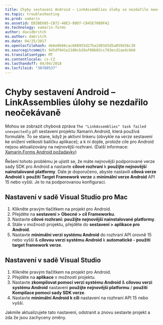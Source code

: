 ```yaml
---
title: Chyby sestavení Android – LinkAssemblies úlohy se nezdařilo neočekávaně
ms.topic: troubleshooting
ms.prod: xamarin
ms.assetid: EB3BE685-CB72-48E3-89D7-C845E76B9FA2
ms.technology: xamarin-forms
author: davidbritch
ms.author: dabritch
ms.date: 04/25/2017
ms.openlocfilehash: de6e0b66cac688955d27ba2d0165d5a059d36c38
ms.sourcegitcommit: 945df041e2180cb20af08b83cc703ecd1aedc6b0
ms.translationtype: MT
ms.contentlocale: cs-CZ
ms.lasthandoff: 04/04/2018
ms.locfileid: "30789537"
---
```

# <a name="android-build-error--the-linkassemblies-task-failed-unexpectedly"></a>Chyby sestavení Android – LinkAssemblies úlohy se nezdařilo neočekávaně

Mohou se zobrazit chybová zpráva `The "LinkAssemblies" task failed unexpectedly` při sestavení projektu Xamarin.Android, která používá formuláře. To se stane, když je aktivní linkeru (obvykle na *verze* sestavení ke snížení velikosti balíčku aplikace); a k ní dojde, protože cíle pro Android nejsou aktualizovány na nejnovější rozhraní. (Další informace: [Xamarin.Forms Android požadavky](~/xamarin-forms/get-started/installation.md#android))

Řešení tohoto problému je ujistit se, že máte nejnovější podporované verze sady SDK pro Android a nastavte **cílové rozhraní** k **použijte nejnovější nainstalované platformy**. Dále je doporučeno, abyste nastavili **cílová verze Android** k **použití Target Framework verze** a **minimální verze Android** API 15 nebo vyšší. Je to na podporovanou konfiguraci.

## <a name="setting-in-visual-studio-for-mac"></a>Nastavení v sadě Visual Studio pro Mac

1.  Klikněte pravým tlačítkem na projekt pro Android.
2.  Přejděte na **sestavení > Obecné > cíl Frameworku**.
3.  Nastavte **cílové rozhraní: použijte nejnovější nainstalované platformy**.
4.  Stále v možnosti projektu, přejděte do **sestavení > aplikace pro Android**.
5.  Nastavte **minimální verzi systému Android** do rozhraní API úrovně 15 nebo vyšší & **cílovou verzi systému Android** k **automatické - použití target framework verze**.

## <a name="setting-in-visual-studio"></a>Nastavení v sadě Visual Studio

1.  Klikněte pravým tlačítkem na projekt pro Android.
2.  Přejděte na **aplikace** v možnosti projektu.
3.  Nastavte **zkompilovat pomocí verzi systému Android** & **cílovou verzi systému Android** nastavení **použijte nejnovější platformu** / **použití Kompilace pomocí sady SDK verze**.
4.  Nastavte **minimální Android k cíli** nastavení na rozhraní API 15 nebo vyšší.

Jakmile aktualizujete tato nastavení, odstranit a znovu sestavte projekt a zda že jsou zachyceny změny.

